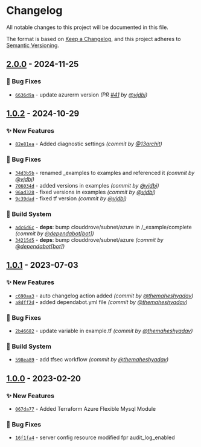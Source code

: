 # Changelog
All notable changes to this project will be documented in this file.

The format is based on [Keep a Changelog](https://keepachangelog.com/en/1.0.0/),
and this project adheres to [Semantic Versioning](https://semver.org/spec/v2.0.0.html).

## [2.0.0] - 2024-11-25
### :bug: Bug Fixes
- [`6636d9a`](https://github.com/clouddrove/terraform-azure-flexible-mysql/commit/6636d9a0af685b26cf8e4a24b621d711b2be9b9e) - update azurerm version *(PR [#41](https://github.com/clouddrove/terraform-azure-flexible-mysql/pull/41) by [@vjdbj](https://github.com/vjdbj))*


## [1.0.2] - 2024-10-29
### :sparkles: New Features
- [`82e81ea`](https://github.com/clouddrove/terraform-azure-flexible-mysql/commit/82e81ea77b10b1779c8223773727a564417b25a4) - Added diagnostic settings *(commit by [@13archit](https://github.com/13archit))*

### :bug: Bug Fixes
- [`34d3b5b`](https://github.com/clouddrove/terraform-azure-flexible-mysql/commit/34d3b5bc24885be9d4bf692cc7b07718a4790560) - renamed _examples to examples and referenced it *(commit by [@vjdbj](https://github.com/vjdbj))*
- [`706034d`](https://github.com/clouddrove/terraform-azure-flexible-mysql/commit/706034dc905e57ce474e649bc4c146c0d38ca59a) - added versions in examples *(commit by [@vjdbj](https://github.com/vjdbj))*
- [`96ad328`](https://github.com/clouddrove/terraform-azure-flexible-mysql/commit/96ad3284773f4e8da8ced82e3875e36b3b21e6d2) - fixed versions in examples *(commit by [@vjdbj](https://github.com/vjdbj))*
- [`9c39dad`](https://github.com/clouddrove/terraform-azure-flexible-mysql/commit/9c39dad158dc968e1b9295154f926c31d2a81d28) - fixed tf version *(commit by [@vjdbj](https://github.com/vjdbj))*

### :construction_worker: Build System
- [`adc6d6c`](https://github.com/clouddrove/terraform-azure-flexible-mysql/commit/adc6d6c7effd447a7f0650dfa5eb22c182e90382) - **deps**: bump clouddrove/subnet/azure in /_example/complete *(commit by [@dependabot[bot]](https://github.com/apps/dependabot))*
- [`34215d5`](https://github.com/clouddrove/terraform-azure-flexible-mysql/commit/34215d5ce62fa8c870c05c96f63c09aa5cd16802) - **deps**: bump clouddrove/subnet/azure *(commit by [@dependabot[bot]](https://github.com/apps/dependabot))*


## [1.0.1] - 2023-07-03
### :sparkles: New Features
- [`c690aa3`](https://github.com/clouddrove/terraform-azure-flexible-mysql/commit/c690aa3ad0b3ae5d324c3820097e27cbaf7eb522) - auto changelog action added *(commit by [@themaheshyadav](https://github.com/themaheshyadav))*
- [`a8dff2d`](https://github.com/clouddrove/terraform-azure-flexible-mysql/commit/a8dff2d86d52f137b31846a64fd806d3fa29cd27) - added dependabot.yml file *(commit by [@themaheshyadav](https://github.com/themaheshyadav))*

### :bug: Bug Fixes
- [`2b46682`](https://github.com/clouddrove/terraform-azure-flexible-mysql/commit/2b46682fd03eb45fa2e748e9f03319e81b85254c) - update variable in example.tf *(commit by [@themaheshyadav](https://github.com/themaheshyadav))*

### :construction_worker: Build System
- [`598ea89`](https://github.com/clouddrove/terraform-azure-flexible-mysql/commit/598ea89749d86f64f73c1fe2b246e283424e664b) - add tfsec workflow *(commit by [@themaheshyadav](https://github.com/themaheshyadav))*


## [1.0.0] - 2023-02-20
### :sparkles: New Features
- [`067da77`](https://github.com/clouddrove/terraform-azure-flexible-mysql/commit/067da77d19bc8bd8bbbf48d204ba8a49919e4ccc) - Added Terraform Azure Flexible Mysql Module

### :bug: Bug Fixes
- [`16f1fa4`](https://github.com/clouddrove/terraform-azure-flexible-mysql/commit/16f1fa41c039c4cd05cd91c23ab8cbd1cf5ae8df) - server config resource modified fpr audit_log_enabled


[1.0.0]: https://github.com/clouddrove/terraform-azure-flexible-mysql/compare/1.0.0...master

[1.0.1]: https://github.com/clouddrove/terraform-azure-flexible-mysql/compare/1.0.0...1.0.1

[1.0.2]: https://github.com/clouddrove/terraform-azure-flexible-mysql/compare/1.0.1...1.0.2

[2.0.0]: https://github.com/clouddrove/terraform-azure-flexible-mysql/compare/1.0.2...2.0.0
